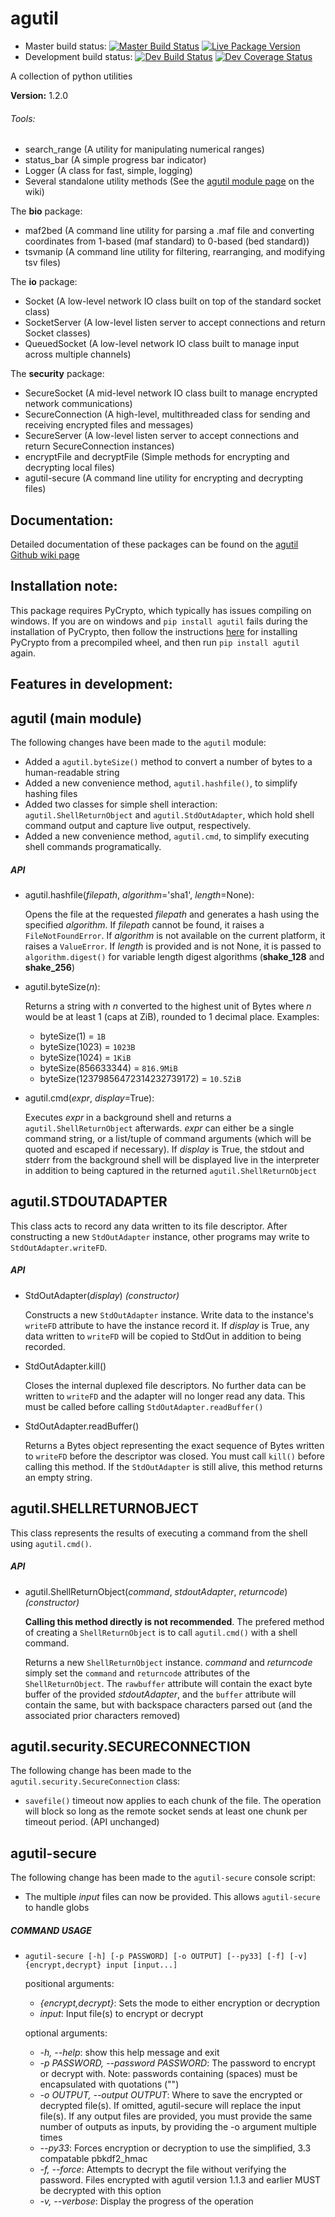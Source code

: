 # agutil
* Master build status: [![Master Build Status](https://travis-ci.org/agraubert/agutil.svg?branch=master)](https://travis-ci.org/agraubert/agutil) [![Live Package Version](https://img.shields.io/pypi/v/agutil.svg)](https://pypi.python.org/pypi/agutil)
* Development build status: [![Dev Build Status](https://travis-ci.org/agraubert/agutil.svg?branch=dev)](https://travis-ci.org/agraubert/agutil) [![Dev Coverage Status](https://coveralls.io/repos/github/agraubert/agutil/badge.svg?branch=dev)](https://coveralls.io/github/agraubert/agutil?branch=dev)

A collection of python utilities

__Version:__ 1.2.0

###### Tools:
* search_range (A utility for manipulating numerical ranges)
* status_bar (A simple progress bar indicator)
* Logger (A class for fast, simple, logging)
* Several standalone utility methods (See the [agutil module page](https://github.com/agraubert/agutil/wiki/agutil-%28main-module%29) on the wiki)

The __bio__ package:

* maf2bed (A command line utility for parsing a .maf file and converting coordinates from 1-based (maf standard) to 0-based (bed standard))
* tsvmanip (A command line utility for filtering, rearranging, and modifying tsv files)

The __io__ package:

* Socket (A low-level network IO class built on top of the standard socket class)
* SocketServer (A low-level listen server to accept connections and return Socket classes)
* QueuedSocket (A low-level network IO class built to manage input across multiple channels)

The __security__ package:

* SecureSocket (A mid-level network IO class built to manage encrypted network communications)
* SecureConnection (A high-level, multithreaded class for sending and receiving encrypted files and messages)
* SecureServer (A low-level listen server to accept connections and return SecureConnection instances)
* encryptFile and decryptFile (Simple methods for encrypting and decrypting local files)
* agutil-secure (A command line utility for encrypting and decrypting files)

## Documentation:
Detailed documentation of these packages can be found on the [agutil Github wiki page](https://github.com/agraubert/agutil/wiki)

## Installation note:
This package requires PyCrypto, which typically has issues compiling on windows.  If you are on windows and `pip install agutil` fails during the installation of PyCrypto, then follow the instructions [here](https://github.com/sfbahr/PyCrypto-Wheels) for installing PyCrypto from a precompiled wheel, and then run `pip install agutil` again.

## Features in development:

## agutil (main module)
The following changes have been made to the `agutil` module:
* Added a `agutil.byteSize()` method to convert a number of bytes to a human-readable string
* Added a new convenience method, `agutil.hashfile()`, to simplify hashing files
* Added two classes for simple shell interaction: `agutil.ShellReturnObject` and `agutil.StdOutAdapter`, which hold shell command output and capture live output, respectively.
* Added a new convenience method, `agutil.cmd`, to simplify executing shell commands programatically.

##### API
* agutil.hashfile(_filepath_, _algorithm_='sha1', _length_=None):

  Opens the file at the requested _filepath_ and generates a hash using the specified
  _algorithm_.  If _filepath_ cannot be found, it raises a `FileNotFoundError`.
  If _algorithm_ is not available on the current platform, it raises a `ValueError`.
  If _length_ is provided and is not None, it is passed to `algorithm.digest()`
  for variable length digest algorithms (**shake_128** and **shake_256**)

* agutil.byteSize(_n_):

  Returns a string with _n_ converted to the highest unit of Bytes where _n_ would
  be at least 1 (caps at ZiB), rounded to 1 decimal place.  Examples:

  * byteSize(1) = `1B`
  * byteSize(1023) = `1023B`
  * byteSize(1024) = `1KiB`
  * byteSize(856633344) = `816.9MiB`
  * byteSize(12379856472314232739172) = `10.5ZiB`


* agutil.cmd(_expr_, _display_=True):

  Executes _expr_ in a background shell and returns a `agutil.ShellReturnObject` afterwards.
  _expr_ can either be a single command string, or a list/tuple of command arguments
  (which will be quoted and escaped if necessary).
  If _display_ is True, the stdout and stderr from the background shell will be
  displayed live in the interpreter in addition to being captured in the
  returned `agutil.ShellReturnObject`

## agutil.STDOUTADAPTER
This class acts to record any data written to its file descriptor.
After constructing a new `StdOutAdapter` instance, other programs may write to `StdOutAdapter.writeFD`.

##### API
* StdOutAdapter(_display_) _(constructor)_

  Constructs a new `StdOutAdapter` instance.  Write data to the instance's
  `writeFD` attribute to have the instance record it.  If _display_ is True,
  any data written to `writeFD` will be copied to StdOut in addition to being recorded.

* StdOutAdapter.kill()

  Closes the internal duplexed file descriptors. No further data can be
  written to `writeFD` and the adapter will no longer read any data.
  This must be called before calling `StdOutAdapter.readBuffer()`

* StdOutAdapter.readBuffer()

  Returns a Bytes object representing the exact sequence of Bytes written
  to `writeFD` before the descriptor was closed. You must call `kill()` before calling this method.
  If the `StdOutAdapter` is still alive, this method returns an empty string.

## agutil.SHELLRETURNOBJECT
This class represents the results of executing a command from the shell using `agutil.cmd()`.

##### API

* agutil.ShellReturnObject(_command_, _stdoutAdapter_, _returncode_) _(constructor)_

  **Calling this method directly is not recommended**.
  The prefered method of creating a `ShellReturnObject` is to call `agutil.cmd()` with a shell command.

  Returns a new `ShellReturnObject` instance.  _command_ and _returncode_ simply set the `command` and `returncode` attributes of the `ShellReturnObject`.
  The `rawbuffer` attribute will contain the exact byte buffer of the provided _stdoutAdapter_, and the `buffer` attribute will contain the same, but with backspace characters parsed out (and the associated prior characters removed)

## agutil.security.SECURECONNECTION
The following change has been made to the `agutil.security.SecureConnection` class:
* `savefile()` timeout now applies to each chunk of the file.  The operation will
block so long as the remote socket sends at least one chunk per timeout period.
(API unchanged)

## agutil-secure
The following change has been made to the `agutil-secure` console script:
* The multiple _input_ files can now be provided.  This allows `agutil-secure` to
handle globs

##### COMMAND USAGE
* `agutil-secure [-h] [-p PASSWORD] [-o OUTPUT] [--py33] [-f] [-v] {encrypt,decrypt}
input [input...]`

  positional arguments:
    * _{encrypt,decrypt}_:     Sets the mode to either encryption or decryption
    * _input_:                 Input file(s) to encrypt or decrypt

  optional arguments:
    * _-h, --help_:            show this help message and exit
    * _-p PASSWORD, --password PASSWORD_:
                          The password to encrypt or decrypt with. Note:
                          passwords containing (spaces) must be encapsulated
                          with quotations ("")
    * _-o OUTPUT, --output OUTPUT_:
                          Where to save the encrypted or decrypted file(s). If
                          omitted, agutil-secure will replace the input file(s).
                          If any output files are provided, you must provide the
                          same number of outputs as inputs, by providing the -o
                          argument multiple times
    * _--py33_:                Forces encryption or decryption to use the simplified,
                          3.3 compatable pbkdf2_hmac
    * _-f, --force_:           Attempts to decrypt the file without verifying the
                          password. Files encrypted with agutil version 1.1.3
                          and earlier MUST be decrypted with this option
    * _-v, --verbose_:         Display the progress of the operation
